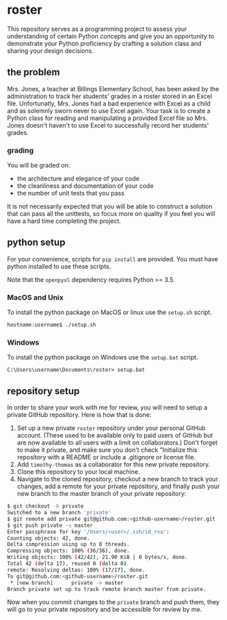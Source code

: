 # roster

This repository serves as a programming project to assess your understanding of certain Python concepts and give you an opportunity to demonstrate your Python proficiency by crafting a solution class and sharing your design decisions.

## the problem

Mrs. Jones, a teacher at Billings Elementary School, has been asked by the administration to track her students' grades in a roster stored in an Excel file. Unfortunatly, Mrs. Jones had a bad experience with Excel as a child and as solemnly sworn never to use Excel again. Your task is to create a Python class for reading and manipulating a provided Excel file so Mrs. Jones doesn't haven't to use Excel to successfully record her students' grades.

### grading

You will be graded on:
- the architecture and elegance of your code
- the cleanliness and documentation of your code
- the number of unit tests that you pass

It is not necessarily expected that you will be able to construct a solution that can pass all the unittests, so focus more on quality if you feel you will have a hard time completing the project.

## python setup

For your convenience, scripts for ``pip install`` are provided. You must have python installed to use these scripts.

Note that the ``openpyxl`` dependency requires Python >= 3.5.

### MacOS and Unix

To install the python package on MacOS or linux use the ``setup.sh`` script.

```bash
hostname:username$ ./setup.sh
```

### Windows

To install the python package on Windows use the ``setup.bat`` script.

```batch
C:\Users\username\Documents\roster> setup.bat
```

## repository setup

In order to share your work with me for review, you will need to setup a private GitHub repository. Here is how that is done:

1. Set up a new private `roster` repository under your personal GitHub account. (These used to be available only to paid users of GitHub but are now available to all users with a limit on collaborators.) Don't forget to make it private, and make sure you don't check "Initialize this repository with a README or include a .gitignore or license file.
1. Add `timothy-thomas` as a collaborator for this new private repository.
1. Clone this repository to your local machine.
1. Navigate to the cloned repository, checkout a new branch to track your changes, add a remote for your private repository, and finally push your new branch to the master branch of your private repository:

```bash
$ git checkout -b private
Switched to a new branch 'private'
$ git remote add private git@github.com:<github-username>/roster.git
$ git push private -u master
Enter passphrase for key '/Users/<user>/.ssh/id_rsa': 
Counting objects: 42, done.
Delta compression using up to 8 threads.
Compressing objects: 100% (36/36), done.
Writing objects: 100% (42/42), 21.90 KiB | 0 bytes/s, done.
Total 42 (delta 17), reused 0 (delta 0)
remote: Resolving deltas: 100% (17/17), done.
To git@github.com:<github-username>/roster.git
 * [new branch]      private -> master
Branch private set up to track remote branch master from private.
```

Now when you commit changes to the `private` branch and push them, they will go to your private repository and be accessible for review by me.
